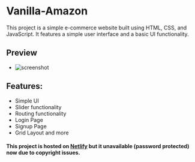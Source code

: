 # Vanilla-Amazon

This project is a simple e-commerce website built using HTML, CSS, and JavaScript. It features a simple user interface and a basic UI functionality.

## Preview

- ![screenshot](./public/vanilla-amazon.gif)

## Features:

- Simple UI
- Slider functionality
- Routing functionality
- Login Page
- Signup Page
- Grid Layout
and more

#### This project is hosted on [Netlify](https://vanilla-amazon.netlify.app) but it unavailable (password protected) now due to copyright issues.